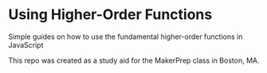 # Using Higher-Order Functions
Simple guides on how to use the fundamental higher-order functions in JavaScript

This repo was created as a study aid for the MakerPrep class in Boston, MA.